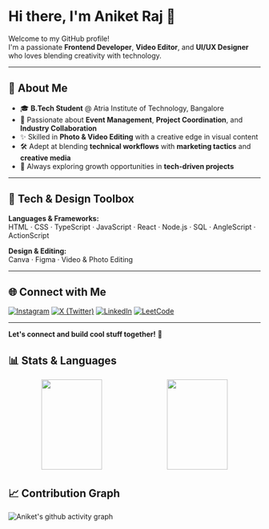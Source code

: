 # Hi there, I'm Aniket Raj 👋

Welcome to my GitHub profile!  
I'm a passionate **Frontend Developer**, **Video Editor**, and **UI/UX Designer** who loves blending creativity with technology.

---

## 🚀 About Me

- 🎓 **B.Tech Student** @ Atria Institute of Technology, Bangalore
- 🎯 Passionate about **Event Management**, **Project Coordination**, and **Industry Collaboration**
- ✨ Skilled in **Photo & Video Editing** with a creative edge in visual content
- 🛠️ Adept at blending **technical workflows** with **marketing tactics** and **creative media**
- 🌱 Always exploring growth opportunities in **tech-driven projects**

---

## 🧰 Tech & Design Toolbox

**Languages & Frameworks:**  
HTML · CSS · TypeScript · JavaScript · React · Node.js · SQL · AngleScript · ActionScript

**Design & Editing:**  
Canva · Figma · Video & Photo Editing

---

## 🌐 Connect with Me

[![Instagram](https://img.shields.io/badge/-Instagram-833AB4?style=flat&logo=instagram&logoColor=white)](https://www.instagram.com/theanikeeeeet/)
[![X (Twitter)](https://img.shields.io/badge/-X-000?style=flat&logo=twitter&logoColor=white)](https://x.com/theanikeeeeet)
[![LinkedIn](https://img.shields.io/badge/-LinkedIn-0077B5?style=flat&logo=linkedin&logoColor=white)](https://www.linkedin.com/in/aniket-raj-b2478b292/)
[![LeetCode](https://img.shields.io/badge/-LeetCode-FFA116?style=flat&logo=leetcode&logoColor=white)](https://leetcode.com/u/theanikeeeeet/)

---

**Let's connect and build cool stuff together!** 🚀


<!--
**theanikeeeeet/theanikeeeeet** is a ✨ _special_ ✨ repository because its `README.md` (this file) appears on your GitHub profile.

Here are some ideas to get you started:

- 🔭 I’m currently working on ...
- 🌱 I’m currently learning ...
- 👯 I’m looking to collaborate on ...
- 🤔 I’m looking for help with ...
- 💬 Ask me about ...
- 📫 How to reach me: ...
- 😄 Pronouns: ...
- ⚡ Fun fact: ...
-->
## 📊 Stats & Languages  

<div align="center">

  <!-- Contribution Streak -->
  <img src="https://streak-stats.demolab.com?user=theanikeeeeet&theme=radical&border_radius=10" height="180" width="49%" />

  <!-- Most Used Languages -->
  <img src="https://github-readme-stats.vercel.app/api/top-langs/?username=theanikeeeeet&layout=compact&theme=radical&hide_border=true" height="180" width="49%" />

</div>



## 📈 Contribution Graph  

![Aniket's github activity graph](https://github-readme-activity-graph.vercel.app/graph?username=theanikeeeeet&theme=react-dark&hide_border=true&area=true)


